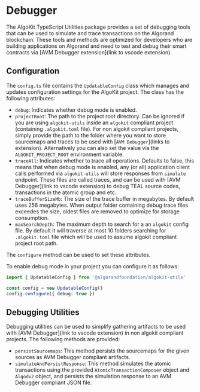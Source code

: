 # Debugger

The AlgoKit TypeScript Utilities package provides a set of debugging tools that can be used to simulate and trace transactions on the Algorand blockchain. These tools and methods are optimized for developers who are building applications on Algorand and need to test and debug their smart contracts via [AVM Debugger extension](link to vscode extension).

## Configuration

The `config.ts` file contains the `UpdatableConfig` class which manages and updates configuration settings for the AlgoKit project. The class has the following attributes:

- `debug`: Indicates whether debug mode is enabled.
- `projectRoot`: The path to the project root directory. Can be ignored if you are using `algokit-utils` inside an `algokit` compliant project (containing `.algokit.toml` file). For non algokit compliant projects, simply provide the path to the folder where you want to store sourcemaps and traces to be used with [`AVM Debugger`](links to extension). Alternatively you can also set the value via the `ALGOKIT_PROJECT_ROOT` environment variable.
- `traceAll`: Indicates whether to trace all operations. Defaults to false, this means that when debug mode is enabled, any (or all) application client calls performed via `algokit-utils` will store responses from `simulate` endpoint. These files are called traces, and can be used with [AVM Debugger](link to vscode extension) to debug TEAL source codes, transactions in the atomic group and etc.
- `traceBufferSizeMb`: The size of the trace buffer in megabytes. By default uses 256 megabytes. When output folder containing debug trace files exceedes the size, oldest files are removed to optimize for storage consumption.
- `maxSearchDepth`: The maximum depth to search for a an `algokit` config file. By default it will traverse at most 10 folders searching for `.algokit.toml` file which will be used to assume algokit compliant project root path.

The `configure` method can be used to set these attributes.

To enable debug mode in your project you can configure it as follows:

```ts
import { UpdatableConfig } from '@algorandfoundation/algokit-utils'

const config = new UpdatableConfig()
config.configure({ debug: true })
```

## Debugging Utilities

Debugging utilities can be used to simplify gathering artifacts to be used with [AVM Debugger](link to vscode extension) in non algokit compliant projects. The following methods are provided:

- `persistSourcemaps`: This method persists the sourcemaps for the given sources as AVM Debugger compliant artifacts.
- `simulateAndPersistResponse`: This method simulates the atomic transactions using the provided `AtomicTransactionComposer` object and `Algodv2` object, and persists the simulation response to an AVM Debugger compliant JSON file.

